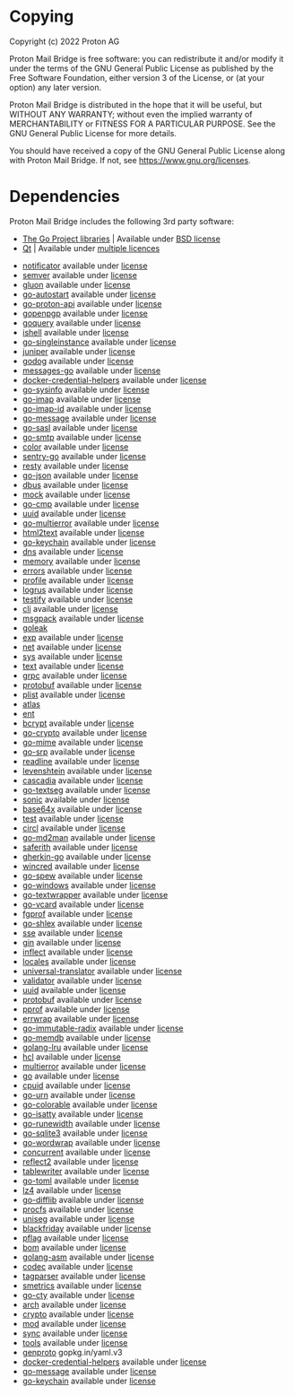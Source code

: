 # Copying
Copyright (c) 2022 Proton AG

Proton Mail Bridge is free software: you can redistribute it and/or modify it
under the terms of the GNU General Public License as published by the Free
Software Foundation, either version 3 of the License, or (at your option) any
later version.

Proton Mail Bridge is distributed in the hope that it will be useful, but WITHOUT ANY
WARRANTY; without even the implied warranty of MERCHANTABILITY or FITNESS FOR A
PARTICULAR PURPOSE. See the GNU General Public License for more details.

You should have received a copy of the GNU General Public License along with
Proton Mail Bridge. If not, see https://www.gnu.org/licenses.


# Dependencies
Proton Mail Bridge includes the following 3rd party software:

* [The Go Project libraries](https://golang.org/project/) | Available under [BSD license](https://golang.org/LICENSE)
* [Qt](https://www.qt.io/)                                | Available under [multiple licences](https://www.qt.io/licensing)

<!-- START AUTOGEN -->
* [notificator](https://github.com/0xAX/notificator) available under [license](https://github.com/0xAX/notificator/blob/master/LICENSE) 
* [semver](https://github.com/Masterminds/semver/v3) available under [license](https://github.com/Masterminds/semver/v3/blob/master/LICENSE) 
* [gluon](https://github.com/ProtonMail/gluon) available under [license](https://github.com/ProtonMail/gluon/blob/master/LICENSE) 
* [go-autostart](https://github.com/ProtonMail/go-autostart) available under [license](https://github.com/ProtonMail/go-autostart/blob/master/LICENSE) 
* [go-proton-api](https://github.com/ProtonMail/go-proton-api) available under [license](https://github.com/ProtonMail/go-proton-api/blob/master/LICENSE) 
* [gopenpgp](https://github.com/ProtonMail/gopenpgp/v2) available under [license](https://github.com/ProtonMail/gopenpgp/v2/blob/master/LICENSE) 
* [goquery](https://github.com/PuerkitoBio/goquery) available under [license](https://github.com/PuerkitoBio/goquery/blob/master/LICENSE) 
* [ishell](https://github.com/abiosoft/ishell) available under [license](https://github.com/abiosoft/ishell/blob/master/LICENSE) 
* [go-singleinstance](https://github.com/allan-simon/go-singleinstance) available under [license](https://github.com/allan-simon/go-singleinstance/blob/master/LICENSE) 
* [juniper](https://github.com/bradenaw/juniper) available under [license](https://github.com/bradenaw/juniper/blob/master/LICENSE) 
* [godog](https://github.com/cucumber/godog) available under [license](https://github.com/cucumber/godog/blob/master/LICENSE) 
* [messages-go](https://github.com/cucumber/messages-go/v16) available under [license](https://github.com/cucumber/messages-go/v16/blob/master/LICENSE) 
* [docker-credential-helpers](https://github.com/docker/docker-credential-helpers) available under [license](https://github.com/docker/docker-credential-helpers/blob/master/LICENSE) 
* [go-sysinfo](https://github.com/elastic/go-sysinfo) available under [license](https://github.com/elastic/go-sysinfo/blob/master/LICENSE) 
* [go-imap](https://github.com/emersion/go-imap) available under [license](https://github.com/emersion/go-imap/blob/master/LICENSE) 
* [go-imap-id](https://github.com/emersion/go-imap-id) available under [license](https://github.com/emersion/go-imap-id/blob/master/LICENSE) 
* [go-message](https://github.com/emersion/go-message) available under [license](https://github.com/emersion/go-message/blob/master/LICENSE) 
* [go-sasl](https://github.com/emersion/go-sasl) available under [license](https://github.com/emersion/go-sasl/blob/master/LICENSE) 
* [go-smtp](https://github.com/emersion/go-smtp) available under [license](https://github.com/emersion/go-smtp/blob/master/LICENSE) 
* [color](https://github.com/fatih/color) available under [license](https://github.com/fatih/color/blob/master/LICENSE) 
* [sentry-go](https://github.com/getsentry/sentry-go) available under [license](https://github.com/getsentry/sentry-go/blob/master/LICENSE) 
* [resty](https://github.com/go-resty/resty/v2) available under [license](https://github.com/go-resty/resty/v2/blob/master/LICENSE) 
* [go-json](https://github.com/goccy/go-json) available under [license](https://github.com/goccy/go-json/blob/master/LICENSE) 
* [dbus](https://github.com/godbus/dbus) available under [license](https://github.com/godbus/dbus/blob/master/LICENSE) 
* [mock](https://github.com/golang/mock) available under [license](https://github.com/golang/mock/blob/master/LICENSE) 
* [go-cmp](https://github.com/google/go-cmp) available under [license](https://github.com/google/go-cmp/blob/master/LICENSE) 
* [uuid](https://github.com/google/uuid) available under [license](https://github.com/google/uuid/blob/master/LICENSE) 
* [go-multierror](https://github.com/hashicorp/go-multierror) available under [license](https://github.com/hashicorp/go-multierror/blob/master/LICENSE) 
* [html2text](https://github.com/jaytaylor/html2text) available under [license](https://github.com/jaytaylor/html2text/blob/master/LICENSE) 
* [go-keychain](https://github.com/keybase/go-keychain) available under [license](https://github.com/keybase/go-keychain/blob/master/LICENSE) 
* [dns](https://github.com/miekg/dns) available under [license](https://github.com/miekg/dns/blob/master/LICENSE) 
* [memory](https://github.com/pbnjay/memory) available under [license](https://github.com/pbnjay/memory/blob/master/LICENSE) 
* [errors](https://github.com/pkg/errors) available under [license](https://github.com/pkg/errors/blob/master/LICENSE) 
* [profile](https://github.com/pkg/profile) available under [license](https://github.com/pkg/profile/blob/master/LICENSE) 
* [logrus](https://github.com/sirupsen/logrus) available under [license](https://github.com/sirupsen/logrus/blob/master/LICENSE) 
* [testify](https://github.com/stretchr/testify) available under [license](https://github.com/stretchr/testify/blob/master/LICENSE) 
* [cli](https://github.com/urfave/cli/v2) available under [license](https://github.com/urfave/cli/v2/blob/master/LICENSE) 
* [msgpack](https://github.com/vmihailenco/msgpack/v5) available under [license](https://github.com/vmihailenco/msgpack/v5/blob/master/LICENSE) 
* [goleak](https://go.uber.org/goleak)
* [exp](https://golang.org/x/exp) available under [license](https://cs.opensource.google/go/x/exp/+/master:LICENSE) 
* [net](https://golang.org/x/net) available under [license](https://cs.opensource.google/go/x/net/+/master:LICENSE) 
* [sys](https://golang.org/x/sys) available under [license](https://cs.opensource.google/go/x/sys/+/master:LICENSE) 
* [text](https://golang.org/x/text) available under [license](https://cs.opensource.google/go/x/text/+/master:LICENSE) 
* [grpc](https://google.golang.org/grpc) available under [license](https://github.com/grpc/grpc-go/blob/master/LICENSE) 
* [protobuf](https://google.golang.org/protobuf) available under [license](https://github.com/protocolbuffers/protobuf/blob/main/LICENSE) 
* [plist](https://howett.net/plist) available under [license](https://github.com/DHowett/go-plist/blob/main/LICENSE) 
* [atlas](https://ariga.io/atlas)
* [ent](https://entgo.io/ent)
* [bcrypt](https://github.com/ProtonMail/bcrypt) available under [license](https://github.com/ProtonMail/bcrypt/blob/master/LICENSE) 
* [go-crypto](https://github.com/ProtonMail/go-crypto) available under [license](https://github.com/ProtonMail/go-crypto/blob/master/LICENSE) 
* [go-mime](https://github.com/ProtonMail/go-mime) available under [license](https://github.com/ProtonMail/go-mime/blob/master/LICENSE) 
* [go-srp](https://github.com/ProtonMail/go-srp) available under [license](https://github.com/ProtonMail/go-srp/blob/master/LICENSE) 
* [readline](https://github.com/abiosoft/readline) available under [license](https://github.com/abiosoft/readline/blob/master/LICENSE) 
* [levenshtein](https://github.com/agext/levenshtein) available under [license](https://github.com/agext/levenshtein/blob/master/LICENSE) 
* [cascadia](https://github.com/andybalholm/cascadia) available under [license](https://github.com/andybalholm/cascadia/blob/master/LICENSE) 
* [go-textseg](https://github.com/apparentlymart/go-textseg/v13) available under [license](https://github.com/apparentlymart/go-textseg/v13/blob/master/LICENSE) 
* [sonic](https://github.com/bytedance/sonic) available under [license](https://github.com/bytedance/sonic/blob/master/LICENSE) 
* [base64x](https://github.com/chenzhuoyu/base64x) available under [license](https://github.com/chenzhuoyu/base64x/blob/master/LICENSE) 
* [test](https://github.com/chzyer/test) available under [license](https://github.com/chzyer/test/blob/master/LICENSE) 
* [circl](https://github.com/cloudflare/circl) available under [license](https://github.com/cloudflare/circl/blob/master/LICENSE) 
* [go-md2man](https://github.com/cpuguy83/go-md2man/v2) available under [license](https://github.com/cpuguy83/go-md2man/v2/blob/master/LICENSE) 
* [saferith](https://github.com/cronokirby/saferith) available under [license](https://github.com/cronokirby/saferith/blob/master/LICENSE) 
* [gherkin-go](https://github.com/cucumber/gherkin-go/v19) available under [license](https://github.com/cucumber/gherkin-go/v19/blob/master/LICENSE) 
* [wincred](https://github.com/danieljoos/wincred) available under [license](https://github.com/danieljoos/wincred/blob/master/LICENSE) 
* [go-spew](https://github.com/davecgh/go-spew) available under [license](https://github.com/davecgh/go-spew/blob/master/LICENSE) 
* [go-windows](https://github.com/elastic/go-windows) available under [license](https://github.com/elastic/go-windows/blob/master/LICENSE) 
* [go-textwrapper](https://github.com/emersion/go-textwrapper) available under [license](https://github.com/emersion/go-textwrapper/blob/master/LICENSE) 
* [go-vcard](https://github.com/emersion/go-vcard) available under [license](https://github.com/emersion/go-vcard/blob/master/LICENSE) 
* [fgprof](https://github.com/felixge/fgprof) available under [license](https://github.com/felixge/fgprof/blob/master/LICENSE) 
* [go-shlex](https://github.com/flynn-archive/go-shlex) available under [license](https://github.com/flynn-archive/go-shlex/blob/master/LICENSE) 
* [sse](https://github.com/gin-contrib/sse) available under [license](https://github.com/gin-contrib/sse/blob/master/LICENSE) 
* [gin](https://github.com/gin-gonic/gin) available under [license](https://github.com/gin-gonic/gin/blob/master/LICENSE) 
* [inflect](https://github.com/go-openapi/inflect) available under [license](https://github.com/go-openapi/inflect/blob/master/LICENSE) 
* [locales](https://github.com/go-playground/locales) available under [license](https://github.com/go-playground/locales/blob/master/LICENSE) 
* [universal-translator](https://github.com/go-playground/universal-translator) available under [license](https://github.com/go-playground/universal-translator/blob/master/LICENSE) 
* [validator](https://github.com/go-playground/validator/v10) available under [license](https://github.com/go-playground/validator/v10/blob/master/LICENSE) 
* [uuid](https://github.com/gofrs/uuid) available under [license](https://github.com/gofrs/uuid/blob/master/LICENSE) 
* [protobuf](https://github.com/golang/protobuf) available under [license](https://github.com/golang/protobuf/blob/master/LICENSE) 
* [pprof](https://github.com/google/pprof) available under [license](https://github.com/google/pprof/blob/master/LICENSE) 
* [errwrap](https://github.com/hashicorp/errwrap) available under [license](https://github.com/hashicorp/errwrap/blob/master/LICENSE) 
* [go-immutable-radix](https://github.com/hashicorp/go-immutable-radix) available under [license](https://github.com/hashicorp/go-immutable-radix/blob/master/LICENSE) 
* [go-memdb](https://github.com/hashicorp/go-memdb) available under [license](https://github.com/hashicorp/go-memdb/blob/master/LICENSE) 
* [golang-lru](https://github.com/hashicorp/golang-lru) available under [license](https://github.com/hashicorp/golang-lru/blob/master/LICENSE) 
* [hcl](https://github.com/hashicorp/hcl/v2) available under [license](https://github.com/hashicorp/hcl/v2/blob/master/LICENSE) 
* [multierror](https://github.com/joeshaw/multierror) available under [license](https://github.com/joeshaw/multierror/blob/master/LICENSE) 
* [go](https://github.com/json-iterator/go) available under [license](https://github.com/json-iterator/go/blob/master/LICENSE) 
* [cpuid](https://github.com/klauspost/cpuid/v2) available under [license](https://github.com/klauspost/cpuid/v2/blob/master/LICENSE) 
* [go-urn](https://github.com/leodido/go-urn) available under [license](https://github.com/leodido/go-urn/blob/master/LICENSE) 
* [go-colorable](https://github.com/mattn/go-colorable) available under [license](https://github.com/mattn/go-colorable/blob/master/LICENSE) 
* [go-isatty](https://github.com/mattn/go-isatty) available under [license](https://github.com/mattn/go-isatty/blob/master/LICENSE) 
* [go-runewidth](https://github.com/mattn/go-runewidth) available under [license](https://github.com/mattn/go-runewidth/blob/master/LICENSE) 
* [go-sqlite3](https://github.com/mattn/go-sqlite3) available under [license](https://github.com/mattn/go-sqlite3/blob/master/LICENSE) 
* [go-wordwrap](https://github.com/mitchellh/go-wordwrap) available under [license](https://github.com/mitchellh/go-wordwrap/blob/master/LICENSE) 
* [concurrent](https://github.com/modern-go/concurrent) available under [license](https://github.com/modern-go/concurrent/blob/master/LICENSE) 
* [reflect2](https://github.com/modern-go/reflect2) available under [license](https://github.com/modern-go/reflect2/blob/master/LICENSE) 
* [tablewriter](https://github.com/olekukonko/tablewriter) available under [license](https://github.com/olekukonko/tablewriter/blob/master/LICENSE) 
* [go-toml](https://github.com/pelletier/go-toml/v2) available under [license](https://github.com/pelletier/go-toml/v2/blob/master/LICENSE) 
* [lz4](https://github.com/pierrec/lz4/v4) available under [license](https://github.com/pierrec/lz4/v4/blob/master/LICENSE) 
* [go-difflib](https://github.com/pmezard/go-difflib) available under [license](https://github.com/pmezard/go-difflib/blob/master/LICENSE) 
* [procfs](https://github.com/prometheus/procfs) available under [license](https://github.com/prometheus/procfs/blob/master/LICENSE) 
* [uniseg](https://github.com/rivo/uniseg) available under [license](https://github.com/rivo/uniseg/blob/master/LICENSE) 
* [blackfriday](https://github.com/russross/blackfriday/v2) available under [license](https://github.com/russross/blackfriday/v2/blob/master/LICENSE) 
* [pflag](https://github.com/spf13/pflag) available under [license](https://github.com/spf13/pflag/blob/master/LICENSE) 
* [bom](https://github.com/ssor/bom) available under [license](https://github.com/ssor/bom/blob/master/LICENSE) 
* [golang-asm](https://github.com/twitchyliquid64/golang-asm) available under [license](https://github.com/twitchyliquid64/golang-asm/blob/master/LICENSE) 
* [codec](https://github.com/ugorji/go/codec) available under [license](https://github.com/ugorji/go/codec/blob/master/LICENSE) 
* [tagparser](https://github.com/vmihailenco/tagparser/v2) available under [license](https://github.com/vmihailenco/tagparser/v2/blob/master/LICENSE) 
* [smetrics](https://github.com/xrash/smetrics) available under [license](https://github.com/xrash/smetrics/blob/master/LICENSE) 
* [go-cty](https://github.com/zclconf/go-cty) available under [license](https://github.com/zclconf/go-cty/blob/master/LICENSE) 
* [arch](https://golang.org/x/arch) available under [license](https://cs.opensource.google/go/x/arch/+/master:LICENSE) 
* [crypto](https://golang.org/x/crypto) available under [license](https://cs.opensource.google/go/x/crypto/+/master:LICENSE) 
* [mod](https://golang.org/x/mod) available under [license](https://cs.opensource.google/go/x/mod/+/master:LICENSE) 
* [sync](https://golang.org/x/sync) available under [license](https://cs.opensource.google/go/x/sync/+/master:LICENSE) 
* [tools](https://golang.org/x/tools) available under [license](https://cs.opensource.google/go/x/tools/+/master:LICENSE) 
* [genproto](https://google.golang.org/genproto)
gopkg.in/yaml.v3
* [docker-credential-helpers](https://github.com/ProtonMail/docker-credential-helpers) available under [license](https://github.com/ProtonMail/docker-credential-helpers/blob/master/LICENSE) 
* [go-message](https://github.com/ProtonMail/go-message) available under [license](https://github.com/ProtonMail/go-message/blob/master/LICENSE) 
* [go-keychain](https://github.com/cuthix/go-keychain) available under [license](https://github.com/cuthix/go-keychain/blob/master/LICENSE) 
<!-- END AUTOGEN -->
